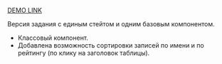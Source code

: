 [DEMO LINK](http://vadim-os.github.io/tatl-test-task/)

Версия задания с единым стейтом и одним базовым компонентом.
- Классовый компонент.
- Добавлена возможность сортировки записей по имени и по рейтингу (по клику на заголовок таблицы).
